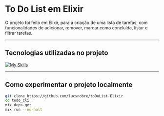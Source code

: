 # To Do List em Elixir

O projeto foi feito em Elixir, para a criação de uma lista de tarefas, com funcionalidades de adicionar, remover, marcar como concluída, listar e filtrar tarefas.

---

## Tecnologias utilizadas no projeto

[![My Skills](https://skillicons.dev/icons?i=elixir)](https://skillicons.dev)

---

## Como experimentar o projeto localmente

```bash
git clone https://github.com/lucsnobre/toDoList-Elixir
cd todo_cli
mix deps.get
mix run --no-halt